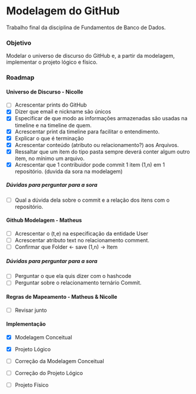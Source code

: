 # Modelagem do GitHub

Trabalho final da disciplina de Fundamentos de Banco de Dados.

### Objetivo
Modelar o universo de discurso do GitHub e, a partir da modelagem, implementar o projeto lógico e físico.


### Roadmap

#### Universo de Discurso - Nicolle
- [ ] Acrescentar prints do GitHub
- [X] Dizer que email e nickname são únicos
- [X] Especificar de que modo as informações armazenadas são usadas na timeline e na timeline de quem.
- [X] Acrescentar print da timeline para facilitar o entendimento.
- [X] Explicar o que é terminação
- [X] Acrescentar conteúdo (atributo ou relacionamento?) aos Arquivos.
- [X] Ressaltar que um item do tipo pasta sempre deverá conter algum outro item, no mínimo um arquivo.
- [X] Acrescentar que 1 contribuidor pode commit 1 item (1,n) em 1 repositório. (duvida da sora na modelagem)

##### Dúvidas para perguntar para a sora
- [ ] Qual a dúvida dela sobre o commit e a relação dos itens com o repositório.

#### Github Modelagem - Matheus
- [ ] Acrescentar o (t,e) na especificação da entidade User
- [ ] Acrescentar atributo text no relacionamento comment.
- [ ] Confirmar que Folder <- save (1,n) -> Item

##### Dúvidas para perguntar para a sora
- [ ] Perguntar o que ela quis dizer com o hashcode
- [ ] Perguntar sobre o relacionamento ternário Commit.

#### Regras de Mapeamento - Matheus & Nicolle
- [ ] Revisar junto

#### Implementação


- [X] Modelagem Conceitual
- [X] Projeto Lógico
- [ ] Correção da Modelagem Conceitual
- [ ] Correção do Projeto Lógico
- [ ] Projeto Físico


